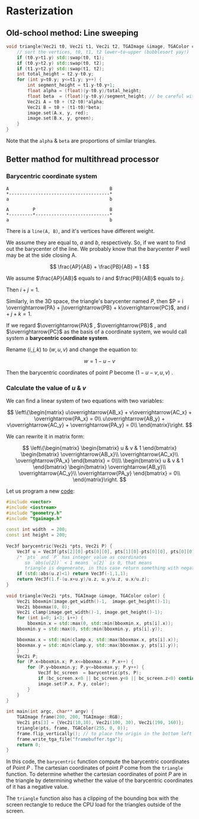 # Rasterization

## Old-school method: Line sweeping

```cpp
void triangle(Vec2i t0, Vec2i t1, Vec2i t2, TGAImage &image, TGAColor color) { 
    // sort the vertices, t0, t1, t2 lower−to−upper (bubblesort yay!) 
    if (t0.y>t1.y) std::swap(t0, t1); 
    if (t0.y>t2.y) std::swap(t0, t2); 
    if (t1.y>t2.y) std::swap(t1, t2); 
    int total_height = t2.y-t0.y; 
    for (int y=t0.y; y<=t1.y; y++) { 
        int segment_height = t1.y-t0.y+1; 
        float alpha = (float)(y-t0.y)/total_height; 
        float beta  = (float)(y-t0.y)/segment_height; // be careful with divisions by zero 
        Vec2i A = t0 + (t2-t0)*alpha; 
        Vec2i B = t0 + (t1-t0)*beta; 
        image.set(A.x, y, red); 
        image.set(B.x, y, green); 
    } 
}
```

Note that the `alpha` & `beta` are proportions of similar triangles.

## Better mathod for multithread processor

### Barycentric coordinate system

```
A                                      B
*--------------------------------------*
a                                      b

A         P                            B
*---------*----------------------------*
a                                      b
```

There is a `line(A, B)`, and it's vertices have different weight.

We assume they are equal to, $a$ and $b$, respectively. So, if we want to find out the barycenter
of the line. We probably know that the barycenter $P$ well may be at the side closing A.

$$
\frac{AP}{AB} + \frac{PB}{AB} = 1
$$

We assume $\frac{AP}{AB}$ equals to $i$ and $\frac{PB}{AB}$ equals to $j$.

Then $i + j = 1$.

Similarly, in the 3D space, the triangle's barycenter named $P$, then 
$P = i \overrightarrow{PA} + j\overrightarrow{PB} + k\overrightarrow{PC}$,
and $i + j + k = 1$.

If we regard $\overrightarrow{PA}$ , $\overrightarrow{PB}$ , and $\overrightarrow{PC}$ as the basis of a coordinate system, we would call system
a **barycentric coordinate system**.

Rename $(i,j,k)$ to $(w, u, v)$ and change the equation to:

$$
w = 1 - u - v
$$

Then the barycentric coordinates of point $P$ become $(1-u-v, u, v)$ .

### Calculate the value of *u* & *v*

We can find a linear system of two equations with two variables:

$$
\left\{\begin{matrix}
 u\overrightarrow{AB_x} + v\overrightarrow{AC_x} + \overrightarrow{PA_x} = 0\\
 u\overrightarrow{AB_y} + v\overrightarrow{AC_y} + \overrightarrow{PA_y} = 0\\
\end{matrix}\right.
$$

We can rewrite it in matrix form:

$$
\left\{\begin{matrix}
\begin{bmatrix}
 u & v & 1
\end{bmatrix}
\begin{bmatrix}
 \overrightarrow{AB_x}\\
 \overrightarrow{AC_x}\\
 \overrightarrow{PA_x}
\end{bmatrix} = 0\\\\
\begin{bmatrix}
 u & v & 1
\end{bmatrix}
\begin{bmatrix}
 \overrightarrow{AB_y}\\
 \overrightarrow{AC_y}\\
 \overrightarrow{PA_y}
\end{bmatrix} = 0\\
\end{matrix}\right.
$$

Let us program a new [code](https://github.com/ssloy/tinyrenderer/wiki/Lesson-2:-Triangle-rasterization-and-back-face-culling):

```cpp
#include <vector> 
#include <iostream> 
#include "geometry.h"
#include "tgaimage.h" 
 
const int width  = 200; 
const int height = 200; 
 
Vec3f barycentric(Vec2i *pts, Vec2i P) { 
    Vec3f u = Vec3f(pts[2][0]-pts[0][0], pts[1][0]-pts[0][0], pts[0][0]-P[0])^Vec3f(pts[2][1]-pts[0][1], pts[1][1]-pts[0][1], pts[0][1]-P[1]);
    /* `pts` and `P` has integer value as coordinates
       so `abs(u[2])` < 1 means `u[2]` is 0, that means
       triangle is degenerate, in this case return something with negative coordinates */
    if (std::abs(u.z)<1) return Vec3f(-1,1,1);
    return Vec3f(1.f-(u.x+u.y)/u.z, u.y/u.z, u.x/u.z); 
} 
 
void triangle(Vec2i *pts, TGAImage &image, TGAColor color) { 
    Vec2i bboxmin(image.get_width()-1,  image.get_height()-1); 
    Vec2i bboxmax(0, 0); 
    Vec2i clamp(image.get_width()-1, image.get_height()-1); 
    for (int i=0; i<3; i++) { 
        bboxmin.x = std::max(0, std::min(bboxmin.x, pts[i].x));
	bboxmin.y = std::max(0, std::min(bboxmin.y, pts[i].y));

	bboxmax.x = std::min(clamp.x, std::max(bboxmax.x, pts[i].x));
	bboxmax.y = std::min(clamp.y, std::max(bboxmax.y, pts[i].y));
    } 
    Vec2i P; 
    for (P.x=bboxmin.x; P.x<=bboxmax.x; P.x++) { 
        for (P.y=bboxmin.y; P.y<=bboxmax.y; P.y++) { 
            Vec3f bc_screen  = barycentric(pts, P); 
            if (bc_screen.x<0 || bc_screen.y<0 || bc_screen.z<0) continue; 
            image.set(P.x, P.y, color); 
        } 
    } 
} 
 
int main(int argc, char** argv) { 
    TGAImage frame(200, 200, TGAImage::RGB); 
    Vec2i pts[3] = {Vec2i(10,10), Vec2i(100, 30), Vec2i(190, 160)}; 
    triangle(pts, frame, TGAColor(255, 0, 0)); 
    frame.flip_vertically(); // to place the origin in the bottom left corner of the image 
    frame.write_tga_file("framebuffer.tga");
    return 0; 
}
```

In this code, the `barycentric` function compute the barycentric coordinates of 
Point $P$ . The cartesian coordinates of point $P$ come from the `triangle` function. To determine whether the cartesian coordinates of point $P$ are in the
triangle by determining whether the value of the barycentric coordinates of it has a negative value.

The `triangle` function also has a clipping of the bounding box with the
screen rectangle to reduce the CPU load for the triangles outside of the
screen.
